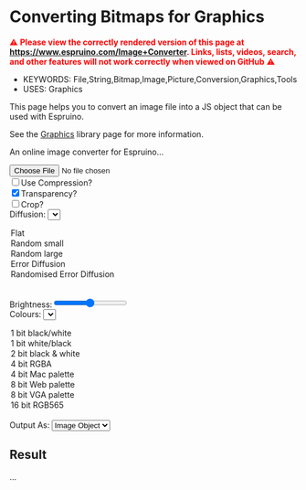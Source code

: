 <!--- Copyright (c) 2013 Gordon Williams, Pur3 Ltd. See the file LICENSE for copying permission. -->
Converting Bitmaps for Graphics
==========================================

<span style="color:red">:warning: **Please view the correctly rendered version of this page at https://www.espruino.com/Image+Converter. Links, lists, videos, search, and other features will not work correctly when viewed on GitHub** :warning:</span>

* KEYWORDS: File,String,Bitmap,Image,Picture,Conversion,Graphics,Tools
* USES: Graphics

This page helps you to convert an image file into a JS object that can
be used with Espruino.

See the [Graphics](/Graphics) library page for more information.

<script src="/js/heatshrink.js"></script>
<script src="/js/imageconverter.js"></script>

<p>An online image converter for Espruino...</p>

<input type="file" id="fileLoader"/><br/>
<input type="checkbox" id="compression" onchange="imageLoaded()">Use Compression?</input><br/>
<input type="checkbox" id="transparent" onchange="imageLoaded()" checked>Transparency?</input><br/>
<input type="checkbox" id="autoCrop" onchange="imageLoaded()">Crop?</input><br/>
Diffusion:
<select id="diffusion" onchange="imageLoaded()">
<option value="none" selected="selected">Flat</option>
<option value="random1">Random small</option>
<option value="random2">Random large</option>
<option value="error">Error Diffusion</option>
<option value="errorrandom">Randomised Error Diffusion</option>
</select><br/>

Brightness:<input type="range" id="brightness" min="-255" max="255" value="0" onchange="imageLoaded()"></input><br/>
Colours: <select id="colorStyle" onchange="imageLoaded()">
<option value="1bit" selected="selected">1 bit black/white</option>
<option value="1bitinverted">1 bit white/black</option>
<option value="2bitbw">2 bit black & white</option>
<option value="4bit">4 bit RGBA</option>
<option value="4bitmac">4 bit Mac palette</option>
<option value="web">8 bit Web palette</option>
<option value="vga">8 bit VGA palette</option>
<option value="rgb565">16 bit RGB565</option>
</select><br/>
Output As: <select id="outputStyle" onchange="imageLoaded()">
<option value="object" selected="selected">Image Object</option>
<option value="string">Image String</option>
</select><br/>

<canvas id="canvas" style="display:none;"></canvas>

<h2>Result</h2>
<p><span id="ressize">...</span></p>
<textarea id="resdata" style="display:none;"></textarea>

<script>
  var img;
  function imageLoaded() {
    if (img === undefined) return;
    var options = {};
    var diffusionSelect = document.getElementById("diffusion");
    options.diffusion = diffusionSelect.options[diffusionSelect.selectedIndex].value;
    options.compression = document.getElementById("compression").checked;
    options.transparent = document.getElementById("transparent").checked;
    options.autoCrop = document.getElementById("autoCrop").checked;
    options.brightness = 0|document.getElementById("brightness").value;
    var colorSelect = document.getElementById("colorStyle");
    options.mode = colorSelect.options[colorSelect.selectedIndex].value;
    if (options.mode=="1bitinverted") {
      options.mode="1bit";
      options.inverted=true;
    }
    var outputSelect = document.getElementById("outputStyle");
    options.output = outputSelect.options[outputSelect.selectedIndex].value;

    var canvas = document.getElementById("canvas")
    canvas.width = img.width*2;
    canvas.height = img.height;
    canvas.style = "display:block;border:1px solid black;margin:8px;"
    var ctx = canvas.getContext("2d");
    ctx.drawImage(img,0,0);

    var imgstr = "";

    if (true) {
      var imageData = ctx.getImageData(0, 0, img.width, img.height);
      ctx.fillStyle = 'white';
      ctx.fillRect(options.width, 0, img.width, img.height);
      var rgba = imageData.data;
      options.rgbaOut = rgba;
      options.width = img.width;
      options.height = img.height;
      imgstr = "var img = "+imageconverter.RGBAtoString(rgba, options);
      var outputImageData = new ImageData(options.rgbaOut, options.width, options.height);
      ctx.putImageData(outputImageData,img.width,0);
    }/* else { // output the image as slices
      var SLICEHEIGHT = 8;
      for (var y=0;y<img.height;y+=SLICEHEIGHT) {
        var imageData = ctx.getImageData(0, y, img.width, SLICEHEIGHT);
        var rgba = imageData.data;
        options.rgbaOut = rgba;
        options.width = img.width;
        options.height = SLICEHEIGHT;
        imgstr += "require('Storage').write('im"+(y/SLICEHEIGHT)+"',"+imageconverter.RGBAtoString(rgba, options)+")\n";
        ctx.putImageData(imageData,img.width,y);
      }
    }*/

    // checkerboard for transparency on original image
    var imageData = ctx.getImageData(0, 0, img.width, img.height);
    imageconverter.RGBAtoCheckerboard(imageData.data, {width:img.width,height:img.height});
    ctx.putImageData(imageData,0,0);

    document.getElementById("ressize").innerHTML = imgstr.length+" Characters";
    document.getElementById("resdata").innerHTML = imgstr;
    document.getElementById("resdata").style = "width:650px;height:300px;";
  }
  function handleFileSelect(event) {
      if (event.target.files.length != 1) return;
      var reader = new FileReader();
      reader.onload = function(event) {
        img = new Image();
        img.onload = imageLoaded;
        img.src = event.target.result;
      };
      reader.readAsDataURL(event.target.files[0]);
    };
    document.getElementById('fileLoader').addEventListener('change', handleFileSelect, false);
</script>
